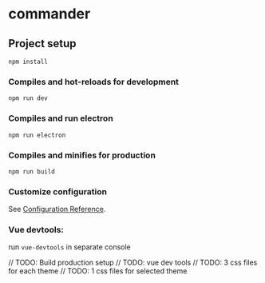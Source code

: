 # commander

## Project setup
```
npm install
```

### Compiles and hot-reloads for development
```
npm run dev
```

### Compiles and run electron
```
npm run electron
```

### Compiles and minifies for production
```
npm run build
```

### Customize configuration
See [Configuration Reference](https://cli.vuejs.org/config/).

### Vue devtools:
run ```vue-devtools``` in separate console

// TODO: Build production setup
// TODO: vue dev tools
// TODO: 3 css files for each theme
// TODO: 1 css files for selected theme

